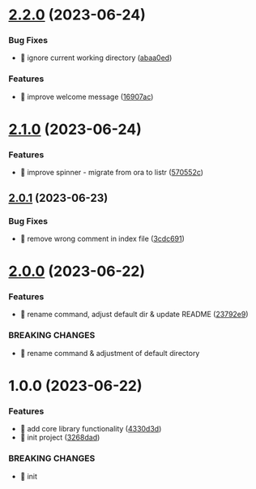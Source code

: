 # [2.2.0](https://github.com/kreuzerk/inst-all/compare/v2.1.0...v2.2.0) (2023-06-24)


### Bug Fixes

* 🐛 ignore current working directory ([abaa0ed](https://github.com/kreuzerk/inst-all/commit/abaa0ed078b64fbda66f64a2d677c50003f71090))


### Features

* 🎸 improve welcome message ([16907ac](https://github.com/kreuzerk/inst-all/commit/16907acc4072bc0325bf1e8e5786d0983f865879))

# [2.1.0](https://github.com/kreuzerk/inst-all/compare/v2.0.1...v2.1.0) (2023-06-24)


### Features

* 🎸 improve spinner - migrate from ora to listr ([570552c](https://github.com/kreuzerk/inst-all/commit/570552c5fed845bf0fdb15f56d088b83f8ad1528))

## [2.0.1](https://github.com/kreuzerk/inst-all/compare/v2.0.0...v2.0.1) (2023-06-23)


### Bug Fixes

* 🐛 remove wrong comment in index file ([3cdc691](https://github.com/kreuzerk/inst-all/commit/3cdc691f3530d63fdd5478c5a85925d3cba0bbb9))

# [2.0.0](https://github.com/kreuzerk/inst-all/compare/v1.0.0...v2.0.0) (2023-06-22)


### Features

* 🎸 rename command, adjust default dir & update README ([23792e9](https://github.com/kreuzerk/inst-all/commit/23792e9e4cdee017e23c635de2e16e97348d1808))


### BREAKING CHANGES

* 🧨 rename command & adjustment of default directory

# 1.0.0 (2023-06-22)


### Features

* 🎸 add core library functionality ([4330d3d](https://github.com/kreuzerk/inst-all/commit/4330d3d7390182857fde2dc35d5749a07f32e38c))
* 🎸 init project ([3268dad](https://github.com/kreuzerk/inst-all/commit/3268dad751bacbafaab6702198eeeb895faafe0f))


### BREAKING CHANGES

* 🧨 init
